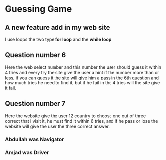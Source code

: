 # Guessing Game 

## A new feature add in my web site
I use loops the two type __for loop__ and the __while loop__
## Question number 6
Here the web select number and this number the user should guess it within 4 tries and every try the site give the user a hint if the number more than or less,
if you can guess it the site will give him a pass in the 6th question and how much tries he need to find it, but if he fail in the 4 tries will the site give it fail.
## Question number 7
Here the website give the user 12 country to choose one out of three correct that i visit it, he must find it within 6 tries, and if he pass or lose the website will give the user the three correct answer.
### Abdullah  was Navigator 
### Amjad  was Driver 
